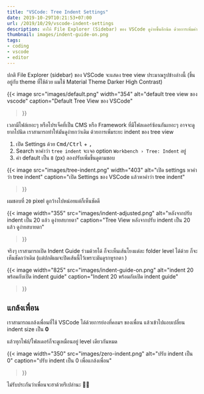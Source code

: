 ```yaml
---
title: "VSCode: Tree Indent Settings"
date: 2019-10-29T10:21:53+07:00
url: /2019/10/29/vscode-indent-settings
description: ทำให้ File Explorer (Sidebar) ของ VSCode ดูง่ายขึ้นอีกนิด ด้วยการเพิ่มค่า indent size หรือจะเอาไว้แกล้งเพื่อนก็ได้ครับ
thumbnail: images/indent-guide-on.png
tags:
- coding
- vscode
- editor
---
```


ปกติ File Explorer (sidebar) ของ VSCode จะแสดง tree view ประมาณรูปข้างล่างนี้
(ขึ้นอยู่กับ theme ที่ใช้ด้วย ผมใช้ Material Theme Darker High Contrast)

{{< image
  src="images/default.png"
  width="354"
  alt="default tree view ของ vscode"
  caption="Default Tree View ของ VSCode"
>}}

เวลามีไฟล์เยอะๆ หรือโปรเจ็คที่เป็น CMS หรือ Framework ที่มีโฟลเดอร์ซ้อนกันเยอะๆ อาจจะดูยากไปนิด
เราสามารถทำให้มันดูง่ายกว่าเดิม ด้วยการเพิ่มระยะ indent ของ tree view

1. เปิด Settings ด้วย <kbd>Cmd/Ctrl</kbd> + <kbd>,</kbd>
2. Search หาคำว่า `tree indent` จะเจอ option `Workbench › Tree: Indent` อยู่
3. ค่า default เป็น `8` (px) ลองปรับเพิ่มขึ้นดูตามชอบ

{{< image
  src="images/tree-indent.png"
  width="403"
  alt="เปิด settings หาคำว่า tree indent"
  caption="เปิด Settings ของ VSCode แล้วหาคำว่า tree indent"
>}}

ผมชอบที่ `20` pixel ดูกว้างไปหน่อยแต่ก็เห็นชัดดี

{{< image
  width="355"
  src="images/indent-adjusted.png"
  alt="หลังจากปรับ indent เป็น 20 แล้ว ดูง่ายสบายตา"
  caption="Tree View หลังจากปรับ indent เป็น 20 แล้ว ดูง่ายสบายตา"
>}}

จริงๆ เราสามารถเปิด Indent Guide ร่วมด้วยได้ ก็จะเห็นเส้นโยงแต่ละ folder level ได้ด้วย
ก็จะเห็นชัดกว่าเดิม (แต่ปกติผมจะปิดเส้นนี้ไว้เพราะมันดูรกหูรกตา  )

{{< image
  width="825"
  src="images/indent-guide-on.png"
  alt="indent 20 พร้อมกับเปิด indent guide"
  caption="Indent 20 พร้อมกับเปิด indent guide"
>}}

## แกล้งเพื่อน

เราสามารถแกล้งเพื่อนที่ใช้ VSCode ได้ด้วยการย่องที่คอมฯ ของเพื่อน แล้วเข้าไปแอบเปลี่ยน indent size เป็น **0**

แล้วทุกไฟล์/โฟลเดอร์ก็จะดูเหมือนอยู่ level เดียวกันหมด

{{< image
  width="350"
  src="images/zero-indent.png"
  alt="ปรับ indent เป็น 0"
  caption="ปรับ indent เป็น 0 เพื่อแกล้งเพื่อน"
>}}

ไม่รับประกันว่าเพื่อนจะฮาด้วยรึเปล่านะ 🤞🏼
